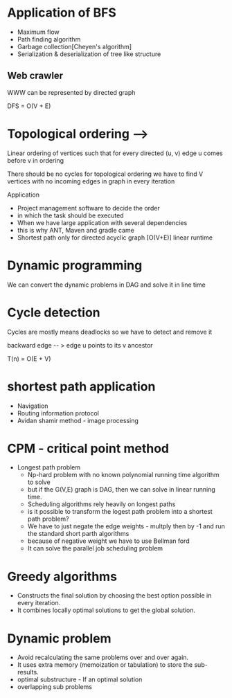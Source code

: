# Application of BFS
- Maximum flow
- Path finding algorithm
- Garbage collection[Cheyen's algorithm]
- Serialization & deserialization of tree  like structure

## Web crawler
WWW can be represented by directed graph

DFS = O(V + E)

# Topological ordering --> 

Linear ordering of vertices such that for every directed (u, v)
edge u comes before v in ordering

There should be no cycles for topological ordering
we have to find V vertices with no incoming edges in graph in every iteration

Application 
- Project management software to decide the order
- in which the task should be executed
- When we have large application with several dependencies
- this is why ANT, Maven and gradle came
- Shortest path only for directed acyclic graph [O(V+E)] linear runtime

# Dynamic programming
We can convert the dynamic problems in DAG and solve it in line time

# Cycle detection

Cycles are mostly means deadlocks so we have to detect and remove it

backward edge -- > edge u points to its v ancestor

T(n) = O(E + V)

# shortest path application
- Navigation
- Routing information protocol
- Avidan shamir method - image processing
# CPM - critical point method
 - Longest path problem
   - Np-hard problem with no known polynomial running time algorithm to solve
   - but if the G(V,E) graph is DAG, then we can solve in linear running time.
   - Scheduling algorithms rely heavily on longest paths
   - is it possible to transform the logest path problem into a shortest path problem?
   - We have to just negate the edge weights - multply then by -1 and run the standard short parth algorithms
   - because of negative weight we have to use Bellman ford
   - It can solve the parallel job scheduling problem



# Greedy algorithms

- Constructs the final solution by choosing the best option possible in every iteration.
- It combines locally optimal solutions to get the global solution.

# Dynamic problem

- Avoid recalculating the same problems over and over again.
- It uses extra memory (memoization or tabulation) to store the sub-results.
- optimal substructure - If an optimal solution
- overlapping sub problems
